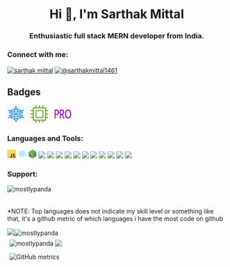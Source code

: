 <h1 align="center">Hi 👋, I'm Sarthak Mittal</h1>
<h3 align="center">Enthusiastic full stack MERN developer from India.</h3>


<h3 align="left">Connect with me:</h3>
<p align="left">
<a href="https://linkedin.com/in/sarthak mittal" target="blank"><img align="center" src="https://cdn.jsdelivr.net/npm/simple-icons@3.0.1/icons/linkedin.svg" alt="sarthak mittal" height="30" width="40" /></a>
<a href="https://medium.com/@sarthakmittal1461" target="blank"><img align="center" src="https://cdn.jsdelivr.net/npm/simple-icons@3.0.1/icons/medium.svg" alt="@sarthakmittal1461" height="30" width="40" /></a>
</p>

## Badges
<a href='https://archiveprogram.github.com/'><img src='https://raw.githubusercontent.com/acervenky/animated-github-badges/master/assets/acbadge.gif' width='40' height='40'></a> <a href='https://docs.github.com/en/developers'><img src='https://raw.githubusercontent.com/acervenky/animated-github-badges/master/assets/devbadge.gif' width='40' height='40'></a> <a href='https://github.com/pricing'><img src='https://raw.githubusercontent.com/acervenky/animated-github-badges/master/assets/pro.gif' width='40' height='40'></a> 

<h3 align="left">Languages and Tools:</h3>
<code><img height="20" src="https://raw.githubusercontent.com/github/explore/80688e429a7d4ef2fca1e82350fe8e3517d3494d/topics/javascript/javascript.png"></code>
<code><img height="20" src="https://raw.githubusercontent.com/github/explore/80688e429a7d4ef2fca1e82350fe8e3517d3494d/topics/react/react.png"></code>
<code><img height="20" src="https://raw.githubusercontent.com/github/explore/80688e429a7d4ef2fca1e82350fe8e3517d3494d/topics/nodejs/nodejs.png"></code> 
<code><img height="20" src="https://mpng.subpng.com/20180604/xox/kisspng-web-development-express-js-javascript-software-fra-frame-work-5b15153ce5bb85.615845371528108348941.jpg"></code> 
<code><img height="20" src="https://cdn.app.compendium.com/uploads/user/e7c690e8-6ff9-102a-ac6d-e4aebca50425/f4a5b21d-66fa-4885-92bf-c4e81c06d916/Image/e5eee315a17de0d7f56117077eb71fa9/mongo.png"></code> 
<code><img height="20" src="https://cdn3.iconfinder.com/data/icons/logos-and-brands-adobe/512/267_Python-512.png"></code> 
<code><img height="20" src="https://cdn.iconscout.com/icon/free/png-512/c-programming-569564.png"></code> 
<code><img height="20" src="https://user-images.githubusercontent.com/42747200/46140125-da084900-c26d-11e8-8ea7-c45ae6306309.png"></code> 
<code><img height="20" src="https://cdn.iconscout.com/icon/free/png-512/php-27-226042.png"></code> 
<code><img height="20" src="https://e7.pngegg.com/pngimages/840/443/png-clipart-html-5-logo-web-development-html-css3-canvas-element-web-design-w3c-html5-logo-miscellaneous-text-thumbnail.png"></code> 
<code><img height="20" src="https://img.icons8.com/color/452/firebase.png"></code> 
<code><img height="20" src="https://mccarter.gallerycdn.vsassets.io/extensions/mccarter/start-git-bash/1.2.1/1499505567572/Microsoft.VisualStudio.Services.Icons.Default"></code>
<code><img height="20" src="https://cdn.iconscout.com/icon/free/png-256/heroku-225989.png"></code>
<code><img height="20" src="https://cdn.icon-icons.com/icons2/2107/PNG/512/file_type_vscode_icon_130084.png"></code>

<br>


<h3 align="left">Support:</h3>
<p><a href="https://www.buymeacoffee.com/mostlypanda"> <img align="left" src="https://cdn.buymeacoffee.com/buttons/v2/default-yellow.png" height="50" width="210" alt="mostlypanda" /></a></p><br><br>
<br>
*NOTE: Top languages does not indicate my skill level or something like that, it's a github metric of which languages i have the most code on github
<br>
<p>
<img align="left" src='https://github-readme-stats.vercel.app/api?username=mostlypanda&show_icons=true&theme=radical&count_private=true'/>
</p>
<img align="center" src="https://github-readme-streak-stats.herokuapp.com/?user=mostlypanda&count_private=true&theme=radical" alt="mostlypanda" />
<div style="flex: 33.33%; padding: 5px;"><img align="center" src="https://github-readme-stats.vercel.app/api/wakatime?username=mostlypanda&count_private=true&theme=radical" alt="mostlypanda" />

<img align="center" src="https://github-readme-stats.anuraghazra1.vercel.app/api/top-langs/?username=mostlypanda&layout=compact&theme=radical&count_private=true" />

![GitHub metrics](https://metrics.lecoq.io/mostlypanda)  


